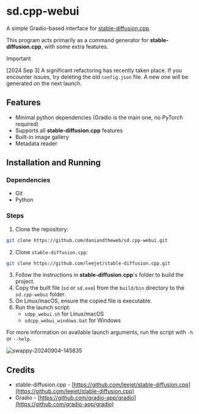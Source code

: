 # sd.cpp-webui

A simple Gradio-based interface for [stable-diffusion.cpp](https://github.com/leejet/stable-diffusion.cpp).

This program acts primarily as a command generator for **stable-diffusion.cpp**, with some extra features.

> [!IMPORTANT]
[2024 Sep 3] A significant refactoring has recently taken place. If you encounter issues, try deleting the old `config.json` file. A new one will be generated on the next launch.

## Features

- Minimal python dependencies (Gradio is the main one, no PyTorch required)
- Supports all **stable-diffusion.cpp** features
- Built-in image gallery
- Metadata reader


## Installation and Running

### Dependencies
   - Git
   - Python

### Steps
1. Clone the repository:
```bash
git clone https://github.com/daniandtheweb/sd.cpp-webui.git
```
2. Clone `stable-diffusion.cpp`:
```bash
git clone https://github.com/leejet/stable-diffusion.cpp.git
```
3. Follow the instructions in **stable-diffusion.cpp**`s folder to build the project.
4. Copy the built file (`sd` or `sd.exe`) from the `build/bin` directory to the `sd.cpp-webui` folder.
5. On Linux/macOS, ensure the copied file is executable.
6. Run the launch script: 
   - `sdpp_webui.sh` for Linux/macOS
   - `sdcpp_webui_windows.bat` for Windows


For more information on available launch arguments, run the script with `-h` or `--help`.


![swappy-20240904-145835](https://github.com/user-attachments/assets/78c52f9e-f6f7-454d-aa77-b3288571fe4e)


## Credits

- stable-diffusion.cpp - [https://github.com/leejet/stable-diffusion.cpp](https://github.com/leejet/stable-diffusion.cpp)
- Gradio - [https://github.com/gradio-app/gradio](https://github.com/gradio-app/gradio)
